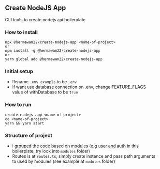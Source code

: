 ## Create NodeJS App

CLI tools to create nodejs api boilerplate

### How to install
```
npx @hermawan22/create-nodejs-app <name-of-project>
or
npm install -g @hermawan22/create-nodejs-app
or
yarn global add @hermawan22/create-nodejs-app
```

### Initial setup
- Rename `.env.example` to be `.env`
- If want use database connection on .env, change FEATURE_FLAGS value of withDatabase to be `true`

### How to run

```
create-nodejs-app <name-of-project>
cd <name-of-project>
yarn && yarn start
```

### Structure of project
- I grouped the code based on modules (e.g user and auth in this boilerplate, try look into `modules` folder)
- Routes is at `routes.ts`, simply create instance and pass path arguments to used by modules (see example at `modules` folder)
